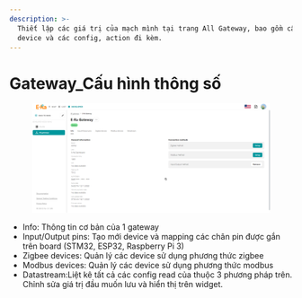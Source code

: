```yaml
---
description: >-
  Thiết lập các giá trị của mạch mình tại trang All Gateway, bao gồm cấu hình
  device và các config, action đi kèm.
---
```


# Gateway\_Cấu hình thông số

<figure><img src="../../../.gitbook/assets/image (37).png" alt=""><figcaption></figcaption></figure>

* Info: Thông tin cơ bản của 1 gateway
* Input/Output pins: Tạo mới device và mapping các chân pin được gắn trên board (STM32, ESP32, Raspberry Pi 3)
* Zigbee devices: Quản lý các device sử dụng phương thức zigbee
* Modbus devices: Quản lý các device sử dụng phương thức modbus
* Datastream:Liệt kê tất cả các config read của thuộc 3 phương pháp trên. Chỉnh sửa giá trị đầu muốn lưu và hiển thị trên widget.

